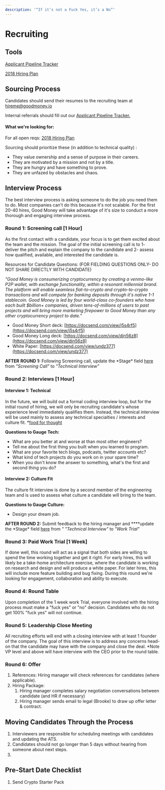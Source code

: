 ```yaml
---
description: '“If it’s not a Fuck Yes, it’s a No”'
---
```


# Recruiting

## Tools

[Applicant Pipeline Tracker](https://docs.google.com/spreadsheets/d/1bKyZ8-ac4qBOrwVD4eAhjxe6zGZqPUh11p60lJOm8fs/edit#gid=0)

[2018 Hiring Plan](https://docs.google.com/spreadsheets/d/1bKyZ8-ac4qBOrwVD4eAhjxe6zGZqPUh11p60lJOm8fs/edit#gid=493712985)

## Sourcing Process

Candidates should send their resumes to the recruiting team at hireme@goodmoney.io 

Internal referrals should fill out our [Applicant Pipeline Tracker. ](https://docs.google.com/spreadsheets/d/1bKyZ8-ac4qBOrwVD4eAhjxe6zGZqPUh11p60lJOm8fs/edit#gid=0)

#### What we're looking for: 

For all open reqs:  [2018 Hiring Plan](https://docs.google.com/spreadsheets/d/1bKyZ8-ac4qBOrwVD4eAhjxe6zGZqPUh11p60lJOm8fs/edit#gid=493712985)

Sourcing should prioritize these \(in addition to technical quality\) :

* They value ownership and a sense of purpose in their careers. 
* They are motivated by a mission and not by a title.
* They are hungry and have something to prove.
* They are unfazed by obstacles and chaos. 

## Interview Process

The best interview process is asking someone to do the job you need them to do. Most companies can't do this because it's not scalable. For the first 20-40 hires, Good Money will take advantage of it's size to conduct a more thorough and engaging interview process.  

### Round 1: Screening call \[1 Hour\]

As the first contact with a candidate, your focus is to get them excited about the team and the mission. The goal of the initial screening call is to 1- deliver the pitch and explain the company to the candidate and 2-  assess how qualified, available, and interested the candidate is. 

Resources for Candidate Questions: \(FOR FIELDING QUESTIONS ONLY- DO NOT SHARE DIRECTLY WITH CANDIDATE\)

  
_"Good Money is consumerizing cryptocurrency by creating a venmo-like P2P wallet, with exchange functionality, within a resonant millennial brand. The platform will enable seamless fiat-to-crypto and crypto-to-crypto transactions and will compete for banking deposits through it's native 1-1 stablecoin. Good Money is led by four world-class co-founders who have each built $billion+ companies, driven tens-of-millions of users to past projects and will bring more marketing firepower to Good Money than any other cryptocurrency project to date."_

* Good Money Short deck: [https://docsend.com/view/j5s4rf5](https://docsend.com/view/j5s4rf5)
* Good Money Long deck: [https://docsend.com/view/djn56z8](https://docsend.com/view/djn56z8) 
* White Paper: [https://docsend.com/view/undz377](https://docsend.com/view/undz377) 

**AFTER** **ROUND 1:** Following Screening call, update the \*Stage\* field [here](https://docs.google.com/spreadsheets/d/1bKyZ8-ac4qBOrwVD4eAhjxe6zGZqPUh11p60lJOm8fs/edit#gid=0) from _"Screening Call"_ to _"Technical Interview"_

### Round 2:  Interviews \[1 Hour\] 

#### Interview 1: Technical 

In the future, we will build out a formal coding interview loop, but for the initial round of hiring, we will only be recruiting candidate's whose experience level immediately qualifies them. Instead, the technical interview will be used mainly to assess any technical specialties / interests and culture fit. \*[food for thought](https://zachholman.com/posts/startup-interviewing-is-fucked/#collaborate)

**Questions to Gauge Tech:**

* What are you better at and worse at than most other engineers?
* Tell me about the first thing you built when you learned to program.
*  What are your favorite tech blogs, podcasts, twitter accounts etc?
* What kind of tech projects do you work on in your spare time?
* When you don't know the answer to something, what's the first and second thing you do?

#### Interview 2: Culture Fit  

The culture fit interview is done by a second member of the engineering team and is used to assess what culture a candidate will bring to the team. 

**Questions to Gauge Culture:**

* Design your dream job. 

**AFTER ROUND 2:** Submit feedback to the hiring manager and ****update the \*Stage\* field [here](https://docs.google.com/spreadsheets/d/1bKyZ8-ac4qBOrwVD4eAhjxe6zGZqPUh11p60lJOm8fs/edit#gid=0) from _"_ _"Technical Interview"_ to _"Work Trial"_



### Round 3: **Paid Work Trial \[1 Week\]** 

If done well, this round will act as a signal that both sides are willing to spend the time working together and get it right. For early hires, this will likely be a take-home architecture exercise, where the candidate is working on research and design and will produce a white paper. For later hires, this will include more feature building and bug fixing. During this round we're looking for engagement, collaboration and ability to execute. 

### Round 4: Round Table

Upon completion of the 1 week work Trial, everyone involved with the hiring process must make a "fuck yes" or "no" decision. Candidates who do not get 100% "fuck yes" will not continue.  

### Round 5: **Leadership Close Meeting** 

All recruiting efforts will end with a closing interview with at least 1 founder of the company. The goal of this interview is to address any concerns head-on that the candidate may have with the company and close the deal. \*Note VP level and above will have interview with the CEO prior to the round table.   

### Round 6: Offer 

1. References: Hiring manager will check references for candidates \(where applicable\). 
2. Hiring Package: 
   1. Hiring manager completes salary negotiation conversations between candidate \(and HR if necessary\)
   2. Hiring manager sends email to legal \(Brooke\) to draw up offer letter & contract. 

## Moving Candidates Through the Process

1. Interviewers are responsible for scheduling meetings with candidates and updating the ATS. 
2. Candidates should not go longer than 5 days without hearing from someone about next steps.
3. 
## Pre-Start Date Checklist 

1. Send Crypto Starter Pack  



## 

